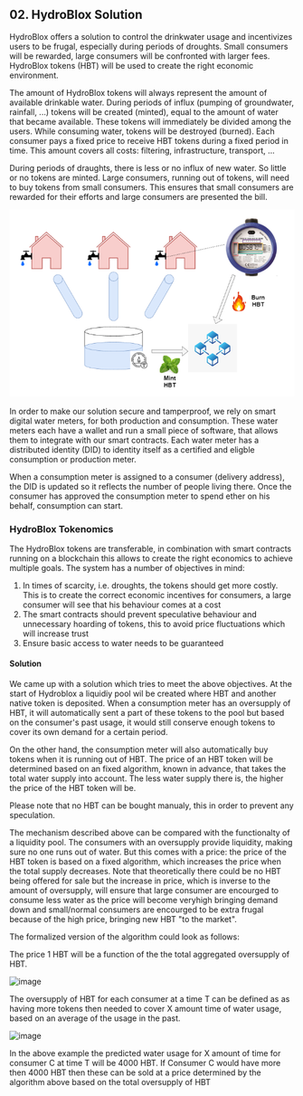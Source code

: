 ## 02. HydroBlox Solution

HydroBlox offers a solution to control the drinkwater usage and incentivizes users to be frugal, especially during periods of droughts.
Small consumers will be rewarded, large consumers will be confronted with larger fees.
HydroBlox tokens (HBT) will be used to create the right economic environment.

The amount of HydroBlox tokens will always represent the amount of available drinkable water.
During periods of influx (pumping of groundwater, rainfall, ...) tokens will be created (minted), equal to the amount of water that became available.
These tokens will immediately be divided among the users.
While consuming water, tokens will be destroyed (burned).
Each consumer pays a fixed price to receive HBT tokens during a fixed period in time.
This amount covers all costs: filtering, infrastructure, transport, ...

During periods of draughts, there is less or no influx of new water. So little or no tokens are minted.
Large consumers, running out of tokens, will need to buy tokens from small consumers.
This ensures that small consumers are rewarded for their efforts and large consumers are presented the bill.

![HydroBlox mechanism](images/hydroblox_mechanism.png)

In order to make our solution secure and tamperproof, we rely on smart digital water meters, for both production and consumption.
These water meters each have a wallet and run a small piece of software, that allows them to integrate with our smart contracts.
Each water meter has a distributed identity (DID) to identity itself as a certified and eligble consumption or production meter.

When a consumption meter is assigned to a consumer (delivery address), the DID is updated so it reflects the number of people living there.
Once the consumer has approved the consumption meter to spend ether on his behalf, consumption can start.

### HydroBlox Tokenomics

The HydroBlox tokens are transferable, in combination with smart contracts running on a blockchain this allows to create the right economics to achieve multiple goals. The system has a number of objectives in mind:
1. In times of scarcity, i.e. droughts, the tokens should get more costly. This is to create the correct economic incentives for consumers, a large consumer will see that his behaviour comes at a cost
2. The smart contracts should prevent speculative behaviour and unnecessary hoarding of tokens, this to avoid price fluctuations which will increase trust
3. Ensure basic access to water needs to be guaranteed

#### Solution

We came up with a solution which tries to meet the above objectives. At the start of Hydroblox a liquidiy pool wil be created where HBT and another native token is deposited. When a consumption meter has an oversupply of HBT, it will automatically sent a part of these tokens to the pool but based on the consumer's past usage, it would still conserve enough tokens to cover its own demand for a certain period.

On the other hand, the consumption meter will also automatically buy tokens when it is running out of HBT. The price of an HBT token will be determined based on an fixed algorithm, known in advance, that takes the total water supply into account. The less water supply there is, the higher the price of the HBT token will be.

Please note that no HBT can be bought manualy, this in order to prevent any speculation.

The mechanism described above can be compared with the functionalty of a liquidity pool. The consumers with an oversupply provide liquidity, making sure no one runs out of water. But this comes with a price: the price of the HBT token is based on a fixed algorithm, which increases the price when the total supply decreases. Note that theoretically there could be no HBT being offered for sale but the increase in price, which is inverse to the amount of oversupply, will ensure that large consumer are encourged to consume less water as the price will become  veryhigh bringing demand down and small/normal consumers are encourged to be extra frugal because of the high price, bringing new HBT "to the market".

The formalized version of the algorithm could look as follows:

The price 1 HBT will be a function of the the total aggregated oversupply of HBT.

![image](https://user-images.githubusercontent.com/25088136/174144408-d8fafdb2-862a-4da6-9e16-0c9e0eabe834.png)

 
The oversupply of HBT for each consumer at a time T can be defined as as having more tokens then needed to cover X amount time of water usage, based on an average of the usage in the past.

![image](https://user-images.githubusercontent.com/25088136/174144348-91493f54-bb6a-4a33-aca3-95a4ddb3bc97.png)



In the above example the predicted water usage for X amount of time for consumer C at time T will be 4000 HBT. If Consumer C would have more then 4000 HBT then these can be sold at a price determined by the algorithm above based on the total oversupply of HBT
